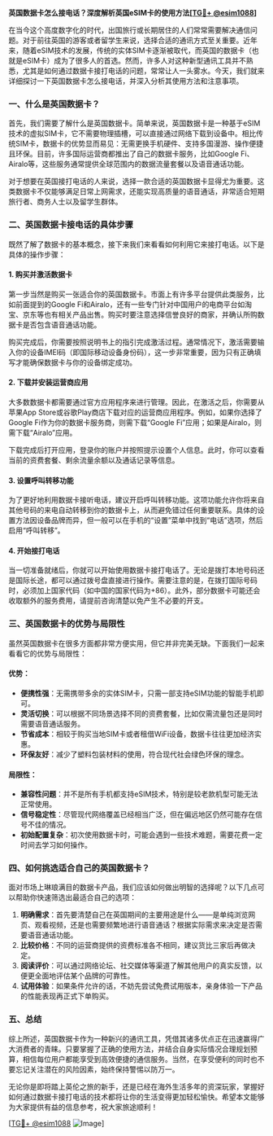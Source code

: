 **英国数据卡怎么接电话？深度解析英国eSIM卡的使用方法[[TG💪+ @esim1088](https://t.me/s/esim1088)]**

在当今这个高度数字化的时代，出国旅行或长期居住的人们常常需要解决通信问题。对于前往英国的游客或者留学生来说，选择合适的通讯方式至关重要。近年来，随着eSIM技术的发展，传统的实体SIM卡逐渐被取代，而英国的数据卡（也就是eSIM卡）成为了很多人的首选。然而，许多人对这种新型通讯工具并不熟悉，尤其是如何通过数据卡接打电话的问题，常常让人一头雾水。今天，我们就来详细探讨一下英国数据卡怎么接电话，并深入分析其使用方法和注意事项。

### 一、什么是英国数据卡？

首先，我们需要了解什么是英国数据卡。简单来说，英国数据卡是一种基于eSIM技术的虚拟SIM卡，它不需要物理插槽，可以直接通过网络下载到设备中。相比传统SIM卡，数据卡的优势显而易见：无需更换手机硬件、支持多国漫游、操作便捷且环保。目前，许多国际运营商都推出了自己的数据卡服务，比如Google Fi、Airalo等，这些服务通常提供全球范围内的数据流量套餐以及语音通话功能。

对于想要在英国接打电话的人来说，选择一款合适的英国数据卡显得尤为重要。这类数据卡不仅能够满足日常上网需求，还能实现高质量的语音通话，非常适合短期旅行者、商务人士以及留学生群体。

### 二、英国数据卡接电话的具体步骤

既然了解了数据卡的基本概念，接下来我们来看看如何利用它来接打电话。以下是具体的操作步骤：

#### 1. 购买并激活数据卡
第一步当然是购买一张适合你的英国数据卡。市面上有许多平台提供此类服务，比如前面提到的Google Fi和Airalo，还有一些专门针对中国用户的电商平台如淘宝、京东等也有相关产品出售。购买时要注意选择信誉良好的商家，并确认所购数据卡是否包含语音通话功能。

购买完成后，你需要按照说明书上的指引完成激活过程。通常情况下，激活需要输入你的设备IMEI码（即国际移动设备身份码），这一步非常重要，因为只有正确填写才能确保数据卡与你的设备绑定成功。

#### 2. 下载并安装运营商应用
大多数数据卡都需要通过官方应用程序来进行管理。因此，在激活之后，你需要从苹果App Store或谷歌Play商店下载对应的运营商应用程序。例如，如果你选择了Google Fi作为你的数据卡服务商，则需下载“Google Fi”应用；如果是Airalo，则需下载“Airalo”应用。

下载完成后打开应用，登录你的账户并按照提示设置个人信息。此时，你可以查看当前的资费套餐、剩余流量余额以及通话记录等信息。

#### 3. 设置呼叫转移功能
为了更好地利用数据卡接听电话，建议开启呼叫转移功能。这项功能允许你将来自其他号码的来电自动转移到你的数据卡上，从而避免错过任何重要联系。具体的设置方法因设备品牌而异，但一般可以在手机的“设置”菜单中找到“电话”选项，然后启用“呼叫转移”。

#### 4. 开始接打电话
当一切准备就绪后，你就可以开始使用数据卡接打电话了。无论是拨打本地号码还是国际长途，都可以通过拨号盘直接进行操作。需要注意的是，在拨打国际号码时，必须加上国家代码（如中国的国家代码为+86）。此外，部分数据卡可能还会收取额外的服务费用，请提前咨询清楚以免产生不必要的开支。

### 三、英国数据卡的优势与局限性

虽然英国数据卡在很多方面都非常方便实用，但它并非完美无缺。下面我们一起来看看它的优势与局限性：

#### 优势：
- **便携性强**：无需携带多余的实体SIM卡，只需一部支持eSIM功能的智能手机即可。
- **灵活切换**：可以根据不同场景选择不同的资费套餐，比如仅需流量包还是同时需要语音通话服务。
- **节省成本**：相较于购买当地SIM卡或者租借WiFi设备，数据卡往往更加经济实惠。
- **环保友好**：减少了塑料包装材料的使用，符合现代社会绿色环保的理念。

#### 局限性：
- **兼容性问题**：并不是所有手机都支持eSIM技术，特别是较老款机型可能无法正常使用。
- **信号稳定性**：尽管现代网络覆盖已经相当广泛，但在偏远地区仍然可能存在信号不佳的情况。
- **初始配置复杂**：初次使用数据卡时，可能会遇到一些技术难题，需要花费一定时间去学习如何操作。

### 四、如何挑选适合自己的英国数据卡？

面对市场上琳琅满目的数据卡产品，我们应该如何做出明智的选择呢？以下几点可以帮助你快速筛选出最适合自己的选项：

1. **明确需求**：首先要清楚自己在英国期间的主要用途是什么——是单纯浏览网页、观看视频，还是也需要频繁地进行语音通话？根据实际需求来决定是否需要语音通话功能。
2. **比较价格**：不同的运营商提供的资费标准各不相同，建议货比三家后再做决定。
3. **阅读评价**：可以通过网络论坛、社交媒体等渠道了解其他用户的真实反馈，以便更全面地评估某个品牌的可靠性。
4. **试用体验**：如果条件允许的话，不妨先尝试免费试用版本，亲身体验一下产品的性能表现再正式下单购买。

### 五、总结

综上所述，英国数据卡作为一种新兴的通讯工具，凭借其诸多优点正在迅速赢得广大消费者的青睐。只要掌握了正确的使用方法，并结合自身实际情况合理规划预算，相信每位用户都能享受到高效便捷的通信服务。当然，在享受便利的同时也不要忘记关注潜在的风险因素，始终保持警惕以防万一。

无论你是即将踏上英伦之旅的新手，还是已经在海外生活多年的资深玩家，掌握好如何通过数据卡接打电话的技术都将让你的生活变得更加轻松愉快。希望本文能够为大家提供有益的信息参考，祝大家旅途顺利！

[[TG💪+ @esim1088](https://t.me/s/esim1088) ![Image](https://i.postimg.cc/4NQfJmqS/Snipaste-2025-05-13-00-14-12.png)]
